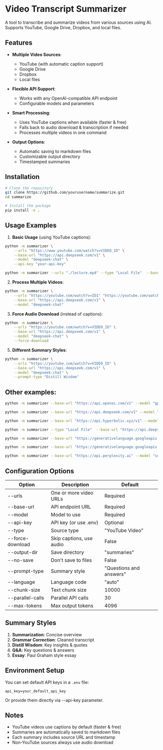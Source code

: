 # Video Transcript Summarizer

A tool to transcribe and summarize videos from various sources using AI. Supports YouTube, Google Drive, Dropbox, and local files.

## Features

- **Multiple Video Sources**:
  - YouTube (with automatic caption support)
  - Google Drive
  - Dropbox
  - Local files

- **Flexible API Support**:
  - Works with any OpenAI-compatible API endpoint
  - Configurable models and parameters

- **Smart Processing**:
  - Uses YouTube captions when available (faster & free)
  - Falls back to audio download & transcription if needed
  - Processes multiple videos in one command

- **Output Options**:
  - Automatic saving to markdown files
  - Customizable output directory
  - Timestamped summaries

## Installation

```bash
# Clone the repository
git clone https://github.com/yourusername/summarize.git
cd summarize

# Install the package
pip install -e .
```

## Usage Examples

1. **Basic Usage** (using YouTube captions):
```bash
python -m summarizer \
    --urls "https://www.youtube.com/watch?v=VIDEO_ID" \
    --base-url "https://api.deepseek.com/v1" \
    --model "deepseek-chat" \
    --api-key "your-api-key"
```

```bash
python -m summarizer --urls "./lecture.mp4" --type "Local File"  --base-url "https://api.deepseek.com/v1" --model "deepseek-chat"
```

2. **Process Multiple Videos**:
```bash
python -m summarizer \
    --urls "https://youtube.com/watch?v=ID1" "https://youtube.com/watch?v=ID2" \
    --base-url "https://api.deepseek.com/v1" \
    --model "deepseek-chat"
```

3. **Force Audio Download** (instead of captions):
```bash
python -m summarizer \
    --urls "https://youtube.com/watch?v=VIDEO_ID" \
    --base-url "https://api.deepseek.com/v1" \
    --model "deepseek-chat" \
    --force-download
```

5. **Different Summary Styles**:
```bash
python -m summarizer \
    --urls "https://youtube.com/watch?v=VIDEO_ID" \
    --base-url "https://api.deepseek.com/v1" \
    --model "deepseek-chat" \
    --prompt-type "Distill Wisdom"
```

## Other examples:

```bash
python -m summarizer --base-url "https://api.openai.com/v1" --model "gpt-4o" --urls "https://www.youtube.com/watch?v=VIDEO_ID"

python -m summarizer --base-url "https://api.deepseek.com/v1" --model "deepseek-chat" --urls "https://www.youtube.com/watch?v=VIDEO_ID"

python -m summarizer --base-url "https://api.hyperbolic.xyz/v1" --model "meta-llama/Llama-3.3-70B-Instruct" --urls "https://www.youtube.com/watch?v=VIDEO_ID"

python -m summarizer --type "Local File"  --base-url "https://api.deepseek.com/v1" --model "deepseek-chat" --urls "./lecture.mp4" "./lecture2.mp4" "./lecture3.mp4"

python -m summarizer --base-url "https://generativelanguage.googleapis.com/v1beta/openai" --model "gemini-2.0-flash-exp" --chunk-size "28000" --urls "https://www.youtube.com/watch?v=VIDEO_ID" 

python -m summarizer --base-url "https://generativelanguage.googleapis.com/v1beta/openai" --model "gemini-2.0-flash-exp" --prompt-type "Distill Wisdom" --urls "https://www.youtube.com/watch?v=VIDEO_ID"

python -m summarizer --base-url "https://api.perplexity.ai" --model "sonar-pro" --chunk-size "20000" --urls "https://www.youtube.com/watch?v=VIDEO_ID" 
```


## Configuration Options

| Option | Description | Default |
|--------|-------------|---------|
| --urls | One or more video URLs | Required |
| --base-url | API endpoint URL | Required |
| --model | Model to use | Required |
| --api-key | API key (or use .env) | Optional |
| --type | Source type | "YouTube Video" |
| --force-download | Skip captions, use audio | False |
| --output-dir | Save directory | "summaries" |
| --no-save | Don't save to files | False |
| --prompt-type | Summary style | "Questions and answers" |
| --language | Language code | "auto" |
| --chunk-size | Text chunk size | 10000 |
| --parallel-calls | Parallel API calls | 30 |
| --max-tokens | Max output tokens | 4096 |

## Summary Styles

1. **Summarization**: Concise overview
2. **Grammar Correction**: Cleaned transcript
3. **Distill Wisdom**: Key insights & quotes
4. **Q&A**: Key questions & answers
5. **Essay**: Paul Graham style essay

## Environment Setup

You can set default API keys in a `.env` file:
```env
api_key=your_default_api_key
```

Or provide them directly via --api-key parameter.

## Notes

- YouTube videos use captions by default (faster & free)
- Summaries are automatically saved to markdown files
- Each summary includes source URL and timestamp
- Non-YouTube sources always use audio download
